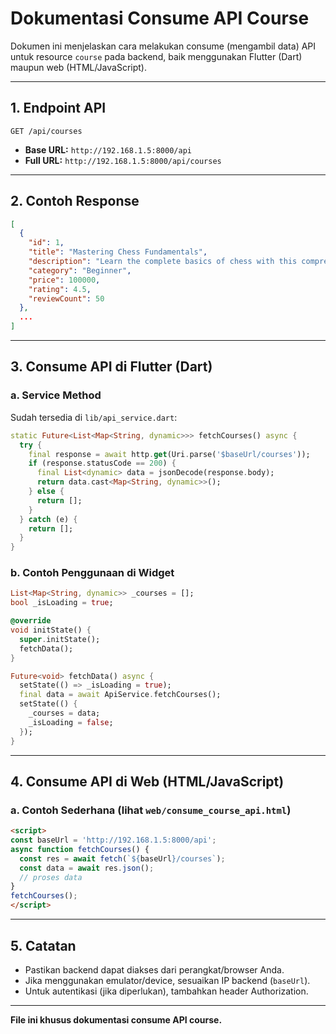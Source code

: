 # Dokumentasi Consume API Course

Dokumen ini menjelaskan cara melakukan consume (mengambil data) API untuk resource `course` pada backend, baik menggunakan Flutter (Dart) maupun web (HTML/JavaScript).

---

## 1. Endpoint API

```
GET /api/courses
```

- **Base URL:** `http://192.168.1.5:8000/api`
- **Full URL:** `http://192.168.1.5:8000/api/courses`

---

## 2. Contoh Response

```json
[
  {
    "id": 1,
    "title": "Mastering Chess Fundamentals",
    "description": "Learn the complete basics of chess with this comprehensive guide.",
    "category": "Beginner",
    "price": 100000,
    "rating": 4.5,
    "reviewCount": 50
  },
  ...
]
```

---

## 3. Consume API di Flutter (Dart)

### a. Service Method

Sudah tersedia di `lib/api_service.dart`:

```dart
static Future<List<Map<String, dynamic>>> fetchCourses() async {
  try {
    final response = await http.get(Uri.parse('$baseUrl/courses'));
    if (response.statusCode == 200) {
      final List<dynamic> data = jsonDecode(response.body);
      return data.cast<Map<String, dynamic>>();
    } else {
      return [];
    }
  } catch (e) {
    return [];
  }
}
```

### b. Contoh Penggunaan di Widget

```dart
List<Map<String, dynamic>> _courses = [];
bool _isLoading = true;

@override
void initState() {
  super.initState();
  fetchData();
}

Future<void> fetchData() async {
  setState(() => _isLoading = true);
  final data = await ApiService.fetchCourses();
  setState(() {
    _courses = data;
    _isLoading = false;
  });
}
```

---

## 4. Consume API di Web (HTML/JavaScript)

### a. Contoh Sederhana (lihat `web/consume_course_api.html`)

```html
<script>
const baseUrl = 'http://192.168.1.5:8000/api';
async function fetchCourses() {
  const res = await fetch(`${baseUrl}/courses`);
  const data = await res.json();
  // proses data
}
fetchCourses();
</script>
```

---

## 5. Catatan
- Pastikan backend dapat diakses dari perangkat/browser Anda.
- Jika menggunakan emulator/device, sesuaikan IP backend (`baseUrl`).
- Untuk autentikasi (jika diperlukan), tambahkan header Authorization.

---

**File ini khusus dokumentasi consume API course.** 
